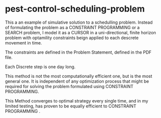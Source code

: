 # pest-control-scheduling-problem

This a an example of simulative solution to a schedulling problem. Instead of formulating the problem as a CONSTRAINT PROGRAMMING or a SEARCH problem, I model it as a CURSOR in a uni-directional, finite horizon problem with optamility constraints beign applied to each descrete movement in time.

The constraints are defined in the Problem Statement, defined in the PDF file.

Each Discrete step is one day long.

This method is not the most computationally efficient one, but is the most general one. It is independent of any optimization process that might be required for solving the problem formulated using CONSTRAINT PROGRAMMING.

This Method converges to optimal strategy every single time, and in my limited testing, has proven to be equally efficient to CONSTRAINT PROGRAMMING .
